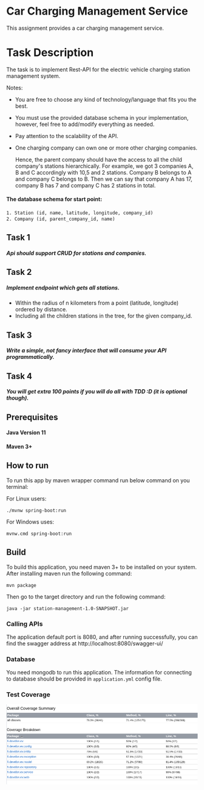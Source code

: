# Car Charging Management Service

This assignment provides a car charging management service.

# Task Description
The task is to implement Rest-API for the electric vehicle charging station management system.

Notes:

* You are free to choose any kind of technology/language that fits you the best.
* You must use the provided database schema in your implementation, however, feel free to add/modify everything as needed.
* Pay attention to the scalability of the API.
* One charging company can own one or more other charging companies.

  Hence, the parent company should have the access to all the child company's stations hierarchically.
  For example, we got 3 companies A, B and C accordingly with 10,5 and 2 stations.
  Company B belongs to A and company C belongs to B. Then we can say that company A has 17, company B has 7 and company C has 2
  stations in total.


#### The database schema for start point:
    1. Station (id, name, latitude, longitude, company_id)
    2. Company (id, parent_company_id, name)


## Task 1
##### Api should support CRUD for stations and companies.

## Task 2
##### Implement endpoint which gets all stations.
* Within the radius of n kilometers from a point (latitude, longitude) ordered by distance.
* Including all the children stations in the tree, for the given company_id.


## Task 3
##### Write a simple, not fancy interface that will consume your API programmatically.

## Task 4
##### You will get extra 100 points if you will do all with TDD :D (it is optional though).

## Prerequisites

#### Java Version 11

#### Maven 3+

## How to run

To run this app by maven wrapper command run below command on you terminal:
<p></p>
For Linux users: 

```shell
./mvnw spring-boot:run
```

For Windows uses:

```shell
mvnw.cmd spring-boot:run
```
## Build
To build this application, you need maven 3+ to be installed on your system. After installing maven run the following command:
```shell
mvn package
```
Then go to the target directory and run the following command:
```shell
java -jar station-management-1.0-SNAPSHOT.jar
```
### Calling APIs
The application default port is 8080, and after running successfully, you can find the swagger address at
http://localhost:8080/swagger-ui/

### Database
You need mongodb to run this application. The information for connecting to database should 
be provided in `application.yml` config file. 

### Test Coverage
![plot](./img/coverage.png)
